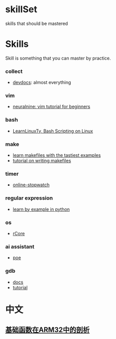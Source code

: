 # skillSet
skills that should be mastered
# Skills
Skill is something that you can master by practice.
### collect
- [devdocs](https://devdocs.io/): almost everything
### vim
- [neuralnine: vim tutorial for beginners](https://www.youtube.com/watch?v=RZ4p-saaQkc)
### bash
- [LearnLinuxTv, Bash Scripting on Linux](https://www.youtube.com/watch?v=2733cRPudvI&list=PLT98CRl2KxKGj-VKtApD8-zCqSaN2mD4w)
### make
- [learn makefiles with the tastiest examples](https://makefiletutorial.com/)
- [tutorial on writing makefiles](https://www.math.colostate.edu/~yzhou/computer/writemakefile.html)
### timer
- [online-stopwatch](https://www.online-stopwatch.com/timer/10minutes/)
### regular expression
- [learn by example in python](https://learnbyexample.github.io/py_regular_expressions/cover.html)
### os
- [rCore](https://rcore-os.cn/rCore-Tutorial-Book-v3/)
### ai assistant
- [poe](https://poe.com/)
### gdb
- [docs](https://sourceware.org/gdb/documentation/)
- [tutorial](https://www.youtube.com/watch?v=svG6OPyKsrw)
# 中文
## [基础函数在ARM32中的剖析](https://mp.weixin.qq.com/s/qQdMpl6yqqVo8Mhync-ioQ)
